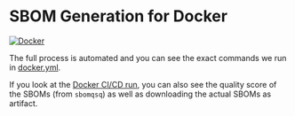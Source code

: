 # SBOM Generation for Docker
[![Docker](https://github.com/sbomify/sbom-benchmarks/actions/workflows/docker.yml/badge.svg)](https://github.com/sbomify/sbom-benchmarks/actions/workflows/docker.yml)

The full process is automated and you can see the exact commands we run in [docker.yml](https://github.com/sbomify/sbom-benchmarks/blob/master/.github/workflows/docker.yml).

If you look at the [Docker CI/CD run](https://github.com/sbomify/sbom-benchmarks/actions/workflows/docker.yml), you can also see the quality score of the SBOMs (from `sbomqsq`) as well as downloading the actual SBOMs as artifact.
